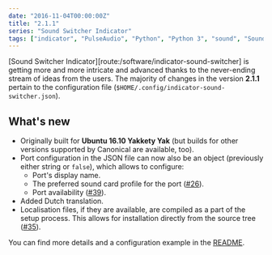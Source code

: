 ```yaml
---
date: "2016-11-04T00:00:00Z"
title: "2.1.1"
series: "Sound Switcher Indicator"
tags: ["indicator", "PulseAudio", "Python", "Python 3", "sound", "Sound Switcher Indicator", "Ubuntu", "Unity", "Yakkety Yak"]
---
```


[Sound Switcher Indicator][route:/software/indicator-sound-switcher] is getting more and more intricate and advanced thanks to the never-ending stream of ideas from the users. The majority of changes in the version **2.1.1** pertain to the configuration file (`$HOME/.config/indicator-sound-switcher.json`).

## What's new

<!--more-->

* Originally built for **Ubuntu 16.10 Yakkety Yak** (but builds for other versions supported by Canonical are available, too).
* Port configuration in the JSON file can now also be an object (previously either string or `false`), which allows to configure:
    * Port's display name.
    * The preferred sound card profile for the port ([#26](https://github.com/yktoo/indicator-sound-switcher/issues/26)).
    * Port availability ([#39](https://github.com/yktoo/indicator-sound-switcher/issues/39)).
* Added Dutch translation.
* Localisation files, if they are available, are compiled as a part of the setup process. This allows for installation directly from the source tree ([#35](https://github.com/yktoo/indicator-sound-switcher/issues/35)).

You can find more details and a configuration example in the [README](https://github.com/yktoo/indicator-sound-switcher/blob/master/README.md).
